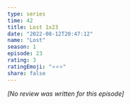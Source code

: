```yaml
---
type: series
time: 42
title: Lost 1x23
date: "2022-08-12T20:47:12"
name: "Lost"
season: 1
episode: 23
rating: 3
ratingEmoji: "⭐️⭐️⭐️"
share: false
---
```


_[No review was written for this episode]_
